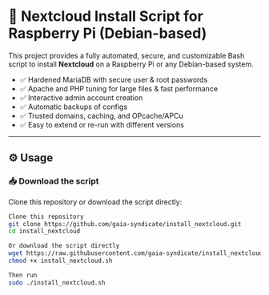 # 🚀 Nextcloud Install Script for Raspberry Pi (Debian-based)

This project provides a fully automated, secure, and customizable Bash script to install **Nextcloud** on a Raspberry Pi or any Debian-based system.

- ✅ Hardened MariaDB with secure user & root passwords
- ✅ Apache and PHP tuning for large files & fast performance
- ✅ Interactive admin account creation
- ✅ Automatic backups of configs
- ✅ Trusted domains, caching, and OPcache/APCu
- ✅ Easy to extend or re-run with different versions

---

## ⚙️ Usage

### 📥 Download the script

Clone this repository or download the script directly:

```bash
Clone this repository
git clone https://github.com/gaia-syndicate/install_nextcloud.git
cd install_nextcloud

Or download the script directly
wget https://raw.githubusercontent.com/gaia-syndicate/install_nextcloud/main/install_nextcloud.sh
chmod +x install_nextcloud.sh

Then run
sudo ./install_nextcloud.sh
